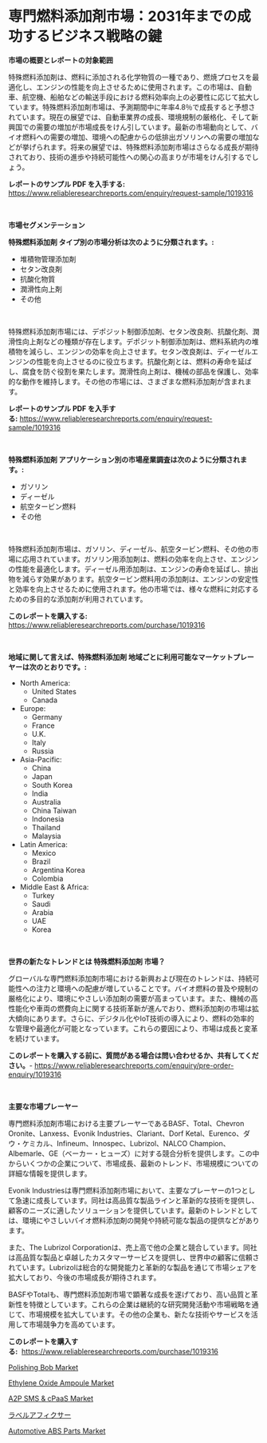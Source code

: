 <p><h1>専門燃料添加剤市場：2031年までの成功するビジネス戦略の鍵</h1></p><p><strong>市場の概要とレポートの対象範囲</strong></p>
<p><p>特殊燃料添加剤は、燃料に添加される化学物質の一種であり、燃焼プロセスを最適化し、エンジンの性能を向上させるために使用されます。この市場は、自動車、航空機、船舶などの輸送手段における燃料効率向上の必要性に応じて拡大しています。特殊燃料添加剤市場は、予測期間中に年率4.8％で成長すると予想されています。現在の展望では、自動車業界の成長、環境規制の厳格化、そして新興国での需要の増加が市場成長をけん引しています。最新の市場動向として、バイオ燃料への需要の増加、環境への配慮からの低排出ガソリンへの需要の増加などが挙げられます。将来の展望では、特殊燃料添加剤市場はさらなる成長が期待されており、技術の進歩や持続可能性への関心の高まりが市場をけん引するでしょう。</p></p>
<p><strong>レポートのサンプル PDF を入手する:</strong> <a href="https://www.reliableresearchreports.com/enquiry/request-sample/1019316">https://www.reliableresearchreports.com/enquiry/request-sample/1019316</a></p>
<p>&nbsp;</p>
<p><strong>市場セグメンテーション</strong></p>
<p><strong>特殊燃料添加剤 タイプ別の市場分析は次のように分類されます。:</strong></p>
<p><ul><li>堆積物管理添加剤</li><li>セタン改良剤</li><li>抗酸化物質</li><li>潤滑性向上剤</li><li>その他</li></ul></p>
<p>&nbsp;</p>
<p><p>特殊燃料添加剤市場には、デポジット制御添加剤、セタン改良剤、抗酸化剤、潤滑性向上剤などの種類が存在します。デポジット制御添加剤は、燃料系統内の堆積物を減らし、エンジンの効率を向上させます。セタン改良剤は、ディーゼルエンジンの性能を向上させるのに役立ちます。抗酸化剤とは、燃料の寿命を延ばし、腐食を防ぐ役割を果たします。潤滑性向上剤は、機械の部品を保護し、効率的な動作を維持します。その他の市場には、さまざまな燃料添加剤が含まれます。</p></p>
<p><strong>レポートのサンプル PDF を入手する:</strong>&nbsp;<a href="https://www.reliableresearchreports.com/enquiry/request-sample/1019316">https://www.reliableresearchreports.com/enquiry/request-sample/1019316</a></p>
<p>&nbsp;</p>
<p><strong> 特殊燃料添加剤 アプリケーション別の市場産業調査は次のように分類されます。:</strong></p>
<p><ul><li>ガソリン</li><li>ディーゼル</li><li>航空タービン燃料</li><li>その他</li></ul></p>
<p>&nbsp;</p>
<p><p>特殊燃料添加剤市場は、ガソリン、ディーゼル、航空タービン燃料、その他の市場に応用されています。ガソリン用添加剤は、燃料の効率を向上させ、エンジンの性能を最適化します。ディーゼル用添加剤は、エンジンの寿命を延ばし、排出物を減らす効果があります。航空タービン燃料用の添加剤は、エンジンの安定性と効率を向上させるために使用されます。他の市場では、様々な燃料に対応するための多目的な添加剤が利用されています。</p></p>
<p><strong>このレポートを購入する:</strong>&nbsp; <a href="https://www.reliableresearchreports.com/purchase/1019316">https://www.reliableresearchreports.com/purchase/1019316</a></p>
<p>&nbsp;</p>
<p><strong>地域に関して言えば、特殊燃料添加剤 地域ごとに利用可能なマーケットプレーヤーは次のとおりです。:</strong></p>
<p><ul>
    <li>
        North America:
        <ul>
            <li>United States</li>
            <li>Canada</li>
        </ul>
    </li>
    <li>
        Europe:
        <ul>
            <li>Germany</li>
            <li>France</li>
            <li>U.K.</li>
            <li>Italy</li>
            <li>Russia</li>
        </ul>
    </li>
    <li>
        Asia-Pacific:
        <ul>
            <li>China</li>
            <li>Japan</li>
            <li>South Korea</li>
            <li>India</li>
            <li>Australia</li>
            <li>China Taiwan</li>
            <li>Indonesia</li>
            <li>Thailand</li>
            <li>Malaysia</li>
        </ul>
    </li>
    <li>
        Latin America:
        <ul>
            <li>Mexico</li>
            <li>Brazil</li>
            <li>Argentina Korea</li>
            <li>Colombia</li>
        </ul>
    </li>
    <li>
        Middle East & Africa:
        <ul>
            <li>Turkey</li>
            <li>Saudi</li>
            <li>Arabia</li>
            <li>UAE</li>
            <li>Korea</li>
        </ul>
    </li>
    </ul></p>
<p>&nbsp;</p>
<p><strong>世界の新たなトレンドとは 特殊燃料添加剤 市場？</strong></p>
<p><p>グローバルな専門燃料添加剤市場における新興および現在のトレンドは、持続可能性への注力と環境への配慮が増していることです。バイオ燃料の普及や規制の厳格化により、環境にやさしい添加剤の需要が高まっています。また、機械の高性能化や車両の燃費向上に関する技術革新が進んでおり、燃料添加剤の市場は拡大傾向にあります。さらに、デジタル化やIoT技術の導入により、燃料の効率的な管理や最適化が可能となっています。これらの要因により、市場は成長と変革を続けています。</p></p>
<p><strong>このレポートを購入する前に、質問がある場合は問い合わせるか、共有してください。</strong>- <a href="https://www.reliableresearchreports.com/enquiry/pre-order-enquiry/1019316">https://www.reliableresearchreports.com/enquiry/pre-order-enquiry/1019316</a></p>
<p>&nbsp;</p>
<p><strong>主要な市場プレーヤー</strong></p>
<p><p>専門燃料添加剤市場における主要プレーヤーであるBASF、Total、Chevron Oronite、Lanxess、Evonik Industries、Clariant、Dorf Ketal、Eurenco、ダウ・ケミカル、Infineum、Innospec、Lubrizol、NALCO Champion、Albemarle、GE（ベーカー・ヒューズ）に対する競合分析を提供します。この中からいくつかの企業について、市場成長、最新のトレンド、市場規模についての詳細な情報を提供します。</p><p>Evonik Industriesは専門燃料添加剤市場において、主要なプレーヤーの1つとして急速に成長しています。同社は高品質な製品ラインと革新的な技術を提供し、顧客のニーズに適したソリューションを提供しています。最新のトレンドとしては、環境にやさしいバイオ燃料添加剤の開発や持続可能な製品の提供などがあります。</p><p>また、The Lubrizol Corporationは、売上高で他の企業と競合しています。同社は高品質な製品と卓越したカスタマーサービスを提供し、世界中の顧客に信頼されています。Lubrizolは総合的な開発能力と革新的な製品を通じて市場シェアを拡大しており、今後の市場成長が期待されます。</p><p>BASFやTotalも、専門燃料添加剤市場で顕著な成長を遂げており、高い品質と革新性を特徴としています。これらの企業は継続的な研究開発活動や市場戦略を通じて、市場規模を拡大しています。その他の企業も、新たな技術やサービスを活用して市場競争力を高めています。</p></p>
<p><strong>このレポートを購入する:</strong>&nbsp;&nbsp;<a href="https://www.reliableresearchreports.com/purchase/1019316">https://www.reliableresearchreports.com/purchase/1019316</a></p>
<p><p><a href="https://valiant-lunge-8fe.notion.site/Polishing-Bob-Market-Insights-Market-Players-and-Forecast-Till-2031-9934379e553142b1ac820b452a9df674">Polishing Bob Market</a></p><p><a href="https://picayune-night-cbd.notion.site/Ethylene-Oxide-Ampoule-Market-Insights-Market-Players-and-Forecast-Till-2031-1746e73282cf448a8016bcb0cde53bd4">Ethylene Oxide Ampoule Market</a></p><p><a href="https://github.com/beatblasta/Market-Research-Report-List-2/blob/main/a2p-sms-cpaas-market.md">A2P SMS & cPaaS Market</a></p><p><a href="https://medium.com/@jazminjones30/%E3%83%A9%E3%83%99%E3%83%AB%E8%B2%BC%E3%82%8A%E4%BB%98%E3%81%91%E5%B8%82%E5%A0%B4%E3%81%AE%E8%A6%8F%E6%A8%A1-cagr-%E3%83%88%E3%83%AC%E3%83%B3%E3%83%892024%E5%B9%B4%E3%81%8B%E3%82%892030%E5%B9%B4-47e2a7b83ef7">ラベルアフィクサー</a></p><p><a href="https://view.publitas.com/reportprime-1/automotive-abs-parts-market-offers-provide-insightful-data-for-the-time-period-from-2024-to-2031-and-also-provide-analysis-based-on-application-type-and-region/">Automotive ABS Parts Market</a></p></p>